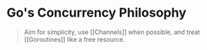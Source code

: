 # Go's Concurrency Philosophy
> Aim for simplicity, use [[Channels]] when possible, and treat [[Goroutines]] like a free resource.